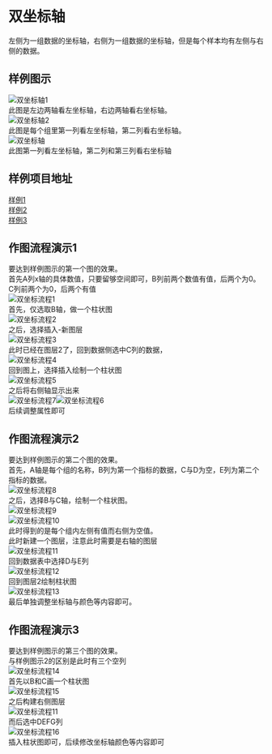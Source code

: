 # 双坐标轴
左侧为一组数据的坐标轴，右侧为一组数据的坐标轴，但是每个样本均有左侧与右侧的数据。  
## 样例图示
![双坐标轴1](../../img/双坐标轴1.png)  
此图是左边两轴看左坐标轴，右边两轴看右坐标轴。  
![双坐标轴2](../../img/双坐标轴2.png)  
此图是每个组里第一列看左坐标轴，第二列看右坐标轴。  
![双坐标轴](../../img/双坐标轴3.png)  
此图第一列看左坐标轴，第二列和第三列看右坐标轴  

## 样例项目地址  
[样例1](%E6%A0%B7%E4%BE%8B1.opju)  
[样例2](%E6%A0%B7%E4%BE%8B2.opju)  
[样例3](%E6%A0%B7%E4%BE%8B3.opju)  

## 作图流程演示1
要达到样例图示的第一个图的效果。  
首先A列x轴的具体数值，只要留够空间即可，B列前两个数值有值，后两个为0。C列前两个为0，后两个有值  
![双坐标流程1](../../img/双坐标流程1.png)  
首先，仅选取B轴，做一个柱状图  
![双坐标流程2](../../img/双坐标流程2.png)  
之后，选择插入-新图层  
![双坐标流程3](../../img/双坐标流程3.png)  
此时已经在图层2了，回到数据侧选中C列的数据，  
![双坐标流程4](../../img/双坐标流程4.png)  
回到图上，选择插入绘制一个柱状图  
![双坐标流程5](../../img/双坐标流程5.png)  
之后将右侧轴显示出来  
![双坐标流程7](../../img/双坐标流程7.png)![双坐标流程6](../../img/双坐标流程6.png)  
后续调整属性即可  
## 作图流程演示2
要达到样例图示的第二个图的效果。  
首先，A轴是每个组的名称，B列为第一个指标的数据，C与D为空，E列为第二个指标的数据。  
![双坐标流程8](../../img/双坐标流程8.png)  
之后，选择B与C轴，绘制一个柱状图。  
![双坐标流程9](../../img/双坐标流程9.png)  
![双坐标流程10](../../img/双坐标流程10.png)  
此时得到的是每个组内左侧有值而右侧为空值。  
此时新建一个图层，注意此时需要是右轴的图层  
![双坐标流程11](../../img/双坐标流程11.png)  
回到数据表中选择D与E列  
![双坐标流程12](../../img/双坐标流程12.png)  
回到图层2绘制柱状图  
![双坐标流程13](../../img/双坐标流程13.png)  
最后单独调整坐标轴与颜色等内容即可。  

## 作图流程演示3
要达到样例图示的第三个图的效果。  
与样例图示2的区别是此时有三个空列  
![双坐标流程14](../../img/双坐标流程14.png)  
首先以B和C画一个柱状图  
![双坐标流程15](../../img/双坐标流程15.png)  
之后构建右侧图层  
![双坐标流程11](../../img/双坐标流程11.png)  
而后选中DEFG列  
![双坐标流程16](../../img/双坐标流程16.png)  
插入柱状图即可，后续修改坐标轴颜色等内容即可  